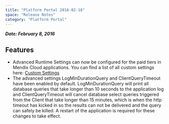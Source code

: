 ```yaml
---
title: "Platform Portal 2016-02-18"
space: "Release Notes"
category: "Platform Portal"
---
```


***Date: February 8, 2016***

## Features

*   Advanced Runtime Settings can now be configured for the paid tiers in Mendix Cloud applications. You can find a list of all custom settings here: [Custom Settings](https://world.mendix.com/display/refguide6/Custom+Settings)
*   The advanced settings LogMinDurationQuery and ClientQueryTimeout have been enabled by default. LogMinDurationQuery will print all database queries that take longer than 10 seconds to the application log and ClientQueryTimeout will cancel database select queries triggered from the Client that take longer than 15 minutes, which is when the http timeout has kicked in so the results can not be delivered and the query can safely be killed. A restart of the application is required for these changes to take effect.